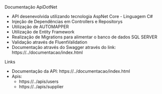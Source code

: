 Documentação ApiDotNet

- API desenevolvida utilizando tecnologia AspNet Core - Linguagem C#
- Injeção de Dependências em Controllers e Repositorys
- Utilização de AUTOMAPPER
- Utilização de Entity Framework
- Realização de Migrations para alimentar o banco de dados SQL SERVER
- Validação através de FluentValidation
- Documentação através do Swagger através do link: https://../documentacao/index.html

Links

- Documentação da API: https://../documentacao/index.html
- Apis: 
  - https://../apis/users
  - https://../apis/supplier

